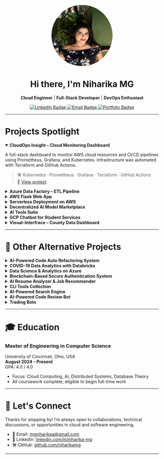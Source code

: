 <p align="center">
  <img src="https://github.com/niharikamg/portfolio/blob/main/Profile-Picture.jpg?raw=true" alt="Niharika MG" width="200" height="200" style="border-radius:50%;">
</p>

<h1 align="center">Hi there, I'm Niharika MG</h1>

<p align="center">
  <b>Cloud Engineer</b> | <b>Full-Stack Developer</b> | <b>DevOps Enthusiast</b>
</p>

<p align="center">
  <a href="https://www.linkedin.com/in/niharika-mg" target="_blank">
    <img src="https://img.shields.io/badge/LinkedIn-Connect-blue?style=for-the-badge&logo=linkedin" alt="LinkedIn Badge">
  </a>
  <a href="mailto:mgniharikaa@gmail.com" target="_blank">
    <img src="https://img.shields.io/badge/Email-Contact-red?style=for-the-badge&logo=gmail" alt="Email Badge">
  </a>
  <a href="https://niharikamg.github.io/portfolio/" target="_blank">
    <img src="https://img.shields.io/badge/Portfolio-Live-pink?style=for-the-badge&logo=githubpages" alt="Portfolio Badge">
  </a>
</p>

---

# Projects Spotlight

<details open>
<summary><strong>CloudOps Insight – Cloud Monitoring Dashboard</strong></summary>

A full-stack dashboard to monitor AWS cloud resources and CI/CD pipelines using Prometheus, Grafana, and Kubernetes. Infrastructure was automated with Terraform and GitHub Actions.

> 🛠 Kubernetes · Prometheus · Grafana · Terraform · GitHub Actions  
> 🔗 [View project](https://github.com/niharikamg/CloudOps-Insight)
</details>

<details>
<summary><strong>Azure Data Factory – ETL Pipeline</strong></summary>

Automated CSV ingestion, transformation, and real-time reporting using Azure Data Factory, Blob Storage, SQL, and Azure Functions.

> 🛠 Azure Data Factory · SQL · Python  
> 🔗 [View project](https://github.com/niharikamg/Azure-Data-Factory)
</details>

<details>
<summary><strong>AWS Flask Web App</strong></summary>

Flask-based secure web application deployed on EC2 with features like authentication, file upload, and word count analytics.

> 🛠 Flask · AWS EC2 · Apache · SQLite  
> 🔗 [View project](https://github.com/niharikamg/AWS-Flask-Web-App-Project)
</details>

<details>
<summary><strong>Serverless Deployment on AWS</strong></summary>

Built fault-tolerant applications using AWS Lambda, Docker, and API Gateway. Automated CI/CD pipelines using GitHub Actions.

> 🛠 AWS Lambda · Docker · GitHub Actions  
> 🔗 [View project](https://github.com/niharikamg/Serverless-Deployment-AWS)
</details>

<details>
<summary><strong>Decentralized AI Model Marketplace</strong></summary>

Blockchain-based platform using Ethereum, IPFS, and Web3.js to securely upload, buy, and rent machine learning models.

> 🛠 React · Flask · Solidity · Web3.js · IPFS  
> 🔗 [View project](https://github.com/niharikamg/Decentralized-AI-Model-Marketplace)
</details>

<details>
<summary><strong>AI Tools Suite</strong></summary>

A suite of intelligent applications including a resume analyzer, job recommender, and threat detector built with Flask, Spring Boot, and PostgreSQL.

> 🛠 Flask · Spring Boot · ML · PostgreSQL  
> 🔗 [Explore repos](https://github.com/niharikamg?tab=repositories&q=AI)
</details>

<details>
<summary><strong>GCP Chatbot for Student Services</strong></summary>

An intent-based chatbot built using Dialogflow and deployed via Google App Engine and Compute Engine.

> 🛠 Python · Dialogflow · GCP  
> 🔗 [View project](https://github.com/niharikamg/Google-Cloud-Platform-GCP-Chatbot-Project)
</details>

<details>
<summary><strong>Visual-Interfrace – County Data Dashboard</strong></summary>

Interactive visualization tool for U.S. county-level health and socioeconomic data using D3.js.

> 🛠 JavaScript · D3.js · TopoJSON  
> 🔗 [Live demo](https://niharikamg.github.io/Visual-Interfrace) · [Repo](https://github.com/niharikamg/Visual-Interfrace)
</details>

---

# 🧩 Other Alternative Projects

<details>
<summary><strong>AI-Powered Code Auto Refactoring System</strong></summary>

Refactors Python code using AST analysis and ML to improve performance and readability.

> 🛠 Python · AST · NLP  
> 🔗 [View project](https://github.com/niharikamg/AI-Powered-Code-Auto-Refactoring-System)
</details>

<details>
<summary><strong>COVID-19 Data Analytics with Databricks</strong></summary>

Analyzed vaccination trends and mortality rates using PySpark on Databricks with interactive dashboards.

> 🛠 Python · Databricks · PySpark  
> 🔗 [View project](https://github.com/niharikamg/COVID-19-Data-Analysis-using-Databricks)
</details>

<details>
<summary><strong>Data Science & Analytics on Azure</strong></summary>

Exploratory analytics and forecasting pipeline using Azure Notebooks, SQL, and ML Studio.

> 🛠 Python · Azure · SQL  
> 🔗 [View project](https://github.com/niharikamg/Data-Science-and-Analytics-using-Azure-Cloud-Computing)
</details>

<details>
<summary><strong>Blockchain-Based Secure Authentication System</strong></summary>

Decentralized login and access control system using Ethereum smart contracts and Web3.js.

> 🛠 Solidity · Web3.js · Blockchain  
> 🔗 [View project](https://github.com/niharikamg/Blockchain-Based-Secure-Authentication-System)
</details>

<details>
<summary><strong>AI Resume Analyzer & Job Recommender</strong></summary>

Uses NLP to evaluate resumes and match candidates to job roles.

> 🛠 Python · NLP · Java  
> 🔗 [Resume Analyzer](https://github.com/niharikamg/AI-Based-Resume-Analyzer) · [Job Recommender](https://github.com/niharikamg/AI-Based-Job-Recommendation-System)
</details>

<details>
<summary><strong>CLI Tools Collection</strong></summary>

Command-line tools for tasks like PDF merging, GitHub repo analysis, and personal task tracking.

> 🛠 Python · Shell Scripting  
> 🔗 [PDF Merger](https://github.com/niharikamg/PDF-Merger-CLI) · [Repo Analyzer](https://github.com/niharikamg/GitHub-Repo-Analyzer-CLI) · [Task Manager](https://github.com/niharikamg/task-manager-cli)
</details>

<details>
<summary><strong>AI-Powered Search Engine</strong></summary>

Combines big data indexing with AI models for smarter search results.

> 🛠 Python · Big Data · AI  
> 🔗 [View project](https://github.com/niharikamg/AI-Powered-Search-Engine-with-Big-Data-AI)
</details>

<details>
<summary><strong>AI-Powered Code Review Bot</strong></summary>

Automated system for reviewing code submissions and suggesting improvements using ML.

> 🛠 Python · AI · Code Analysis  
> 🔗 [View project](https://github.com/niharikamg/AI-Powered-Code-Review-Bot)
</details>

<details>
<summary><strong>Trading Bots</strong></summary>

Cryptocurrency trading bots with and without AI-based prediction layers.

> 🛠 Python · Crypto APIs · ML  
> 🔗 [Full Project](https://github.com/niharikamg/Trading-Bot-Full-Project) · [AI Bot](https://github.com/niharikamg/AI-Powered-Crypto-Trading-Bot)
</details>

---

# 🎓 Education

### Master of Engineering in Computer Science  
University of Cincinnati, Ohio, USA  
**August 2024 – Present**  
GPA: 4.0 / 4.0

- Focus: Cloud Computing, AI, Distributed Systems, Database Theory  
- All coursework complete; eligible to begin full-time work

---

# 🤝 Let's Connect

Thanks for stopping by! I’m always open to collaborations, technical discussions, or opportunities in cloud and software engineering.

- 📧 Email: [mgniharikaa@gmail.com](mailto:mgniharikaa@gmail.com)  
- 💼 LinkedIn: [linkedin.com/in/niharika-mg](https://www.linkedin.com/in/niharika-mg)  
- 🛠 GitHub: [github.com/niharikamg](https://github.com/niharikamg)

---
